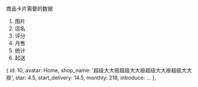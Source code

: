 商品卡片需要的数据

1. 图片 
2. 店名
3. 评分
4. 月售
5. 统计
6. 起送

{
  id: 10,
  avatar: Home,
  shop_name: '超级大大褂超级大大褂超级大大褂超级大大褂',
  star: 4.5,
  start_delivery: 14.5,
  monthly: 218,
  introduce: ...
},